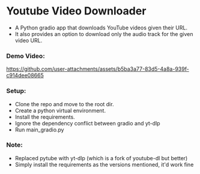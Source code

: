 # Youtube Video Downloader
- A Python gradio app that downloads YouTube videos given their URL.
- It also provides an option to download only the audio track for the given video URL.
### Demo Video:
https://github.com/user-attachments/assets/b5ba3a77-83d5-4a8a-939f-c914dee08665
### Setup:
- Clone the repo and move to the root dir.
- Create a python virtual environment.
- Install the requirements.
- Ignore the dependency conflict between gradio and yt-dlp
- Run main_gradio.py

### Note:
- Replaced pytube with yt-dlp (which is a fork of youtube-dl but better)
- Simply install the requirements as the versions mentioned, it'd work fine